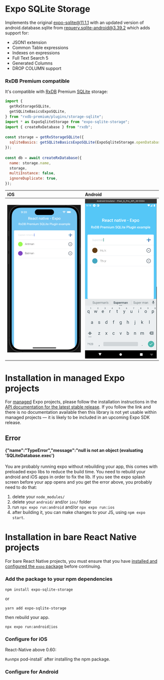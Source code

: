 # Expo SQLite Storage

Implements the original [expo-sqlite@11.1.1](https://github.com/expo/expo/tree/main/packages/expo-sqlite) with an updated version of android.database.sqlite from [requery.sqlite-android@3.39.2](https://github.com/requery/sqlite-android) which adds support for:

- JSON1 extension
- Common Table expressions
- Indexes on expressions
- Full Text Search 5
- Generated Columns
- DROP COLUMN support

### RxDB Premium compatible

It's compatible with [RxDB](https://github.com/pubkey/rxdb) Premium [SQLite](https://rxdb.info/rx-storage-sqlite.html) storage:

```js
import {
  getRxStorageSQLite,
  getSQLiteBasicsExpoSQLite,
} from "rxdb-premium/plugins/storage-sqlite";
import * as ExpoSqliteStorage from "expo-sqlite-storage";
import { createRxDatabase } from "rxdb";

const storage = getRxStorageSQLite({
  sqliteBasics: getSQLiteBasicsExpoSQLite(ExpoSqliteStorage.openDatabase),
});

const db = await createRxDatabase({
  name: storage.name,
  storage,
  multiInstance: false,
  ignoreDuplicate: true,
});
```

| iOS                                                  | Android                                                  |
| :--------------------------------------------------- | :------------------------------------------------------- |
| <img width="440" alt="image" src="./assets/ios.png"> | <img width="400" alt="image" src="./assets/android.png"> |

# Installation in managed Expo projects

For [managed](https://docs.expo.dev/versions/latest/introduction/managed-vs-bare/) Expo projects, please follow the installation instructions in the [API documentation for the latest stable release](#api-documentation). If you follow the link and there is no documentation available then this library is not yet usable within managed projects &mdash; it is likely to be included in an upcoming Expo SDK release.

## Error
#### {"name":"TypeError","message":"null is not an object (evaluating 'SQLiteDatabase.exec')

You are probably running expo without rebuilding your app, this comes with preloaded expo libs to reduce the build time. You need to rebuild your android and iOS apps in order to fix the lib. If you see the expo splash screen before your app opens and you get the error above, you probably need to do that:

1. delete your `node_modules/`
2. delete your `android/` and/or `ios/` folder
3. run `npx expo run:android` and/or `npx expo run:ios`
4. after building it, you can make changes to your JS, using `npm expo start`. 



# Installation in bare React Native projects

For bare React Native projects, you must ensure that you have [installed and configured the `expo` package](https://docs.expo.dev/bare/installing-expo-modules/) before continuing.

### Add the package to your npm dependencies

```
npm install expo-sqlite-storage
```

or

```
yarn add expo-sqlite-storage
```

then rebuild your app.

```
npx expo run:android|ios
```

### Configure for iOS

React-Native above 0.60:

`Run`npx pod-install` after installing the npm package.

### Configure for Android
